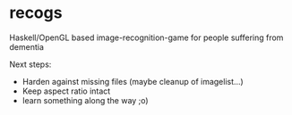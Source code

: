 recogs
======

Haskell/OpenGL based image-recognition-game for people suffering from dementia

Next steps:
  - Harden against missing files (maybe cleanup of imagelist...)
  - Keep aspect ratio intact
  - learn something along the way ;o)
